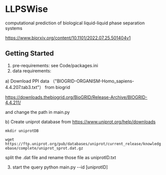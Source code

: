# LLPSWise
computational prediction of biological liquid-liquid phase separation systems

https://www.biorxiv.org/content/10.1101/2022.07.25.501404v1

## Getting Started
1. pre-requirements:
see Code/packages.ini
2. data requirements:

a) Download PPI data （"BIOGRID-ORGANISM-Homo_sapiens-4.4.207.tab3.txt"） from biogrid

https://downloads.thebiogrid.org/BioGRID/Release-Archive/BIOGRID-4.4.211/

and change the path in main.py 

b) Create uniprot database from https://www.uniprot.org/help/downloads

``mkdir uniprotDB``

``wget https://ftp.uniprot.org/pub/databases/uniprot/current_release/knowledgebase/complete/uniprot_sprot.dat.gz``

split the .dat file and rename those file as uniprotID.txt

3. start the query
python main.py --id [uniprotID]
